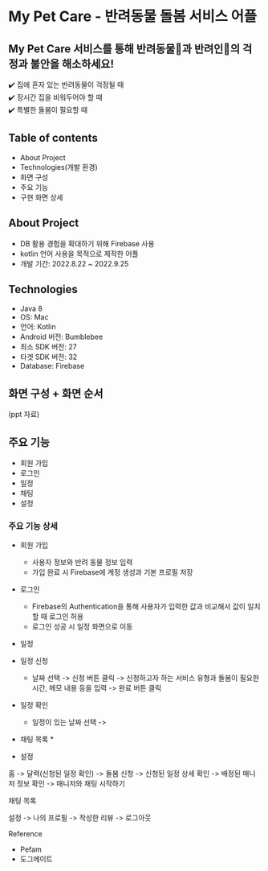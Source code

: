 # My Pet Care - 반려동물 돌봄 서비스 어플
## My Pet Care 서비스를 통해 반려동물🐶과 반려인🙂의 걱정과 불안을 해소하세요!</br>
✔️ 집에 혼자 있는 반려동물이 걱정될 때</br>
✔️ 장시간 집을 비워두어야 할 때</br>
✔️ 특별한 돌봄이 필요할 때

## Table of contents
* About Project
* Technologies(개발 환경)
* 화면 구성
* 주요 기능
* 구현 화면 상세

## About Project
* DB 활용 경험을 확대하기 위해 Firebase 사용
* kotlin 언어 사용을 목적으로 제작한 어플
* 개발 기간: 2022.8.22 ~ 2022.9.25

## Technologies
* Java 8
* OS: Mac
* 언어: Kotlin
* Android 버전: Bumblebee
* 최소 SDK 버전: 27
* 타겟 SDK 버전: 32
* Database: Firebase

## 화면 구성 + 화면 순서
(ppt 자료)

## 주요 기능
* 회원 가입
* 로그인
* 일정
* 채팅
* 설정

### 주요 기능 상세
* 회원 가입
  * 사용자 정보와 반려 동물 정보 입력
  * 가입 완료 시 Firebase에 계정 생성과 기본 프로필 저장

* 로그인
  * Firebase의 Authentication을 통해 사용자가 입력한 값과 비교해서 값이 일치할 때 로그인 허용
  * 로그인 성공 시 일정 화면으로 이동

* 일정
* 일정 신청
  * 날짜 선택 -> 신청 버튼 클릭 -> 신청하고자 하는 서비스 유형과 돌봄이 필요한 시간, 메모 내용 등을 입력 -> 완료 버튼 클릭
  
* 일정 확인
  * 일정이 있는 날짜 선택 -> 

* 채팅 목록
  * 
* 설정

홈
-> 달력(신청된 일정 확인)
-> 돌봄 신청
-> 신청된 일정 상세 확인
-> 배정된 매니저 정보 확인
-> 매니저와 채팅 시작하기

채팅 목록

설정
-> 나의 프로필
-> 작성한 리뷰
-> 로그아웃

Reference
* Pefam
* 도그메이트

